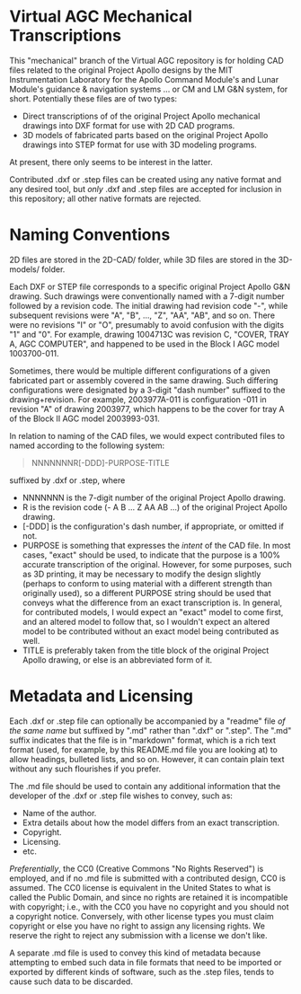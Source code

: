 # Virtual AGC Mechanical Transcriptions

This "mechanical" branch of the Virtual AGC repository is for holding CAD files related to the original Project Apollo designs by the MIT Instrumentation Laboratory for the Apollo Command Module's and Lunar Module's guidance & navigation systems ... or CM and LM G&N system, for short.  Potentially these files are of two types:

* Direct transcriptions of of the original Project Apollo mechanical drawings into DXF format for use with 2D CAD programs.
* 3D models of fabricated parts based on the original Project Apollo drawings into STEP format for use with 3D modeling programs.

At present, there only seems to be interest in the latter.

Contributed .dxf or .step files can be created using any native format and any desired tool, but _only_ .dxf and .step files are accepted for inclusion in this repository; all other native formats are rejected.  

# Naming Conventions

2D files are stored in the 2D-CAD/ folder, while 3D files are stored in the 3D-models/ folder.

Each DXF or STEP file corresponds to a specific original Project Apollo G&N drawing.  Such drawings were conventionally named with a 7-digit number followed by a revision code.  The initial drawing had revision code "-", while subsequent revisions were "A", "B", ..., "Z", "AA", "AB", and so on.  There were no revisions "I" or "O", presumably to avoid confusion with the digits "1" and "0".  For example, drawing 1004713C was revision C, "COVER, TRAY A, AGC COMPUTER", and happened to be used in the Block I AGC model 1003700-011.

Sometimes, there would be multiple different configurations of a given fabricated part or assembly covered in the same drawing. Such differing configurations were designated by a 3-digit "dash number" suffixed to the drawing+revision.  For example, 2003977A-011 is configuration -011 in revision "A" of drawing 2003977, which happens to be the cover for tray A of the Block II AGC model 2003993-031.

In relation to naming of the CAD files, we would expect contributed files to named according to the following system:

> NNNNNNNR[-DDD]-PURPOSE-TITLE

suffixed by .dxf or .step, where

* NNNNNNN is the 7-digit number of the original Project Apollo drawing.
* R is the revision code (- A B ... Z AA AB ...) of the original Project Apollo drawing.
* [-DDD] is the configuration's dash number, if appropriate, or omitted if not.
* PURPOSE is something that expresses the _intent_ of the CAD file.  In most cases, "exact" should be used, to indicate that the purpose is a 100% accurate transcription of the original.  However, for some purposes, such as 3D printing, it may be necessary to modify the design slightly (perhaps to conform to using material with a different strength than originally used), so a different PURPOSE string should be used that conveys what the difference from an exact transcription is.  In general, for contributed models, I would expect an "exact" model to come first, and an altered model to follow that, so I wouldn't expect an altered model to be contributed without an exact model being contributed as well.
* TITLE is preferably taken from the title block of the original Project Apollo drawing, or else is an abbreviated form of it.

# Metadata and Licensing

Each .dxf or .step file can optionally be accompanied by a "readme" file _of the same name_ but suffixed by ".md" rather than ".dxf" or ".step".  The ".md" suffix indicates that the file is in "markdown" format, which is a rich text format (used, for example, by this README.md file you are looking at) to allow headings, bulleted lists, and so on.  However, it can contain plain text without any such flourishes if you prefer.

The .md file should be used to contain any additional information that the developer of the .dxf or .step file wishes to convey, such as:

* Name of the author.
* Extra details about how the model differs from an exact transcription.
* Copyright.
* Licensing.
* etc.

_Preferentially_, the CC0 (Creative Commons "No Rights Reserved") is employed, and if no .md file is submitted with a contributed design, CC0 is assumed.  The CC0 license is equivalent in the United States to what is called the Public Domain, and since no rights are retained it is incompatible with copyright; i.e., with the CC0 you have no copyright and you should not a copyright notice.  Conversely, with other license types you must claim copyright or else you have no right to assign any licensing rights.  We reserve the right to reject any submission with a license we don't like.

A separate .md file is used to convey this kind of metadata because attempting to embed such data in file formats that need to be imported or exported by different kinds of software, such as the .step files, tends to cause such data to be discarded.
